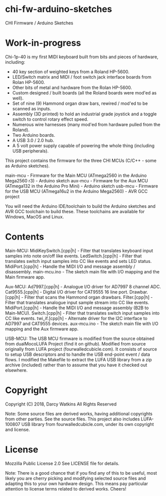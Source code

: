 # chi-fw-arduino-sketches
CHI Firmware / Arduino Sketches

Work-in-progress
================

Chi-1p-40 is my first MIDI keyboard built from bits and pieces of hardware, including:
 - 40 key section of weighted keys from a Roland HP-5600.
 - LED/Switch matrix and MIDI / foot switch jack interface boards from Rolan HP-5600.
 - Other bits of metal and hardware from the Rolan HP-5600.
 - Custom designed / built boards (all the Roland boards were mod'ed as well).
 - Set of nine (9) Hammond organ draw bars, rewired / mod'ed to be scanned as inputs.
 - Assembly (3D printed) to hold an industrial grade joystick and a toggle switch to
   control rotary effect speed.
 - Numerous wire harnesses (many mod'ed from hardware pulled from the Roland).
 - Two Arduino boards.
 - A USB 3.0 / 2.0 hub.
 - A 5 volt power supply capable of powering the whole thing (including USB peripherals).

This project contains the firmware for the three CHI MCUs (C/C++ - some as Arduino sketches).

main-mcu - Firmware for the Main MCU (ATmega2560 in the Arduino Mega2560 r3) - Arduino sketch
aux-mcu  - Firmware for the Aux MCU (ATmega132 in the Arduino Pro Mini) - Arduino sketch
usb-mcu  - Firmware for the USB MCU (ATmega16u2 in the Arduino Mega2560) - AVR GCC project

You will need the Arduino IDE/toolchain to build the Arduino sketches and AVR GCC toolchain
to build these.  These toolchains are available for Windows, MacOS and Linux.

Contents
========

Main-MCU:
    MidiKeySwitch.[cpp|h]   - Filter that translates keyboard input samples into note on/off like events.
    LedSwitch.[cpp|h]       - Filter that translates switch input samples into CC like events and sets
                              LED status.
    MidiPort.[cpp|h]        - Handle the MIDI I/O and message assembly / disassembly.
    main-mcu.ino            - The sketch main file with I/O mapping and the Main firmware app.

Aux-MCU:
    Ad7997.[cpp|h]          - Analogue I/O driver for AD7997 8 channel ADC.
    Cat9555.[cpp|h]         - Digital I/O driver for CAT9555 16 line port.
    Drawbar.[cpp|h]         - Filter that scans the Hammond organ drawbars.
    Filter.[cpp|h]          - Filter that translates analogue input sample stream into CC like events.
    MidiPort.[cpp|h]        - Handle the MIDI I/O and message assembly (B2B to Main-MCU).
    Switch.[cpp|h]          - Filter that translates switch input samples into CC like events.
    twi_if.[cpp|h]          - Alternate driver for the I2C interface to AD7997 and CAT9555 devices.
    aux-mcu.ino             - The sketch main file with I/O mapping and the Aux firmware app.

USB-MCU:
    The USB MCU firmware is modified from the source obtained from dualMocoLUFA Project (find it on
    github).  Modified from source originally from LUFA project (fourwalledcubicle.com).  It consists
    of source to setup USB descriptors and to handle the USB end-point event / data flows.  I modified
    the Makefile to extract the LUFA USB library from a zip archive (included) rather than to assume
    that you have it checked out elsewhere.

Copyright
=========

Copyright (C) 2018, Darcy Watkins
All Rights Reserved

Note: Some source files are derived works, having additional copyrights from other parties.  See the
      source files.  This project also includes LUFA-100807 USB library from fourwalledcubicle.com,
      under its own copyright and license.

License
=======

Mozzilla Public License 2.0
See LICENSE file for details.

Note: There is a good chance that if you find any of this to be useful, most likely you are cherry
      picking and modifying selected source files and adapting this to your own hardware design.
      This means pay particular attention to license terms related to derived works.  Cheers!

